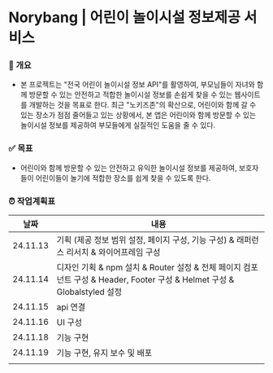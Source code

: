 # Norybang | 어린이 놀이시설 정보제공 서비스

### 📝 개요

- 본 프로젝트는 "전국 어린이 놀이시설 정보 API"를 활영하여, 부모님들이 자녀와 함께 방문할 수 있는 안전하고 적합한 놀이시설 정보를 손쉽게 찾을 수 있는 웹사이트를 개발하는 것을 목표로 한다. 최근 "노키즈존"의 확산으로, 어린이와 함께 갈 수 있는 장소가 점점 줄어들고 있는 상황에서, 본 앱은 어린이와 함께 방문할 수 있는 놀이시설 정보를 제공하여 부모들에게 실질적인 도움을 줄 수 있다.

### ✅ 목표

- 어린이와 함께 방문할 수 있는 안전하고 유익한 놀이시설 정보를 제공하여, 보호자들이 어린이들이 놀기에 적합한 장소를 쉽게 찾을 수 있도록 한다.

### ⏰ 작업계획표

| 날짜     | 내용                                                                                                                     |
| -------- | ------------------------------------------------------------------------------------------------------------------------ |
| 24.11.13 | 기획 (제공 정보 범위 설정, 페이지 구성, 기능 구성) & 래퍼런스 리서치 & 와이어프레임 구성                                 |
| 24.11.14 | 디자인 기획 & npm 설치 & Router 설정 & 전체 페이지 컴포넌트 구성 & Header, Footer 구성 & Helmet 구성 & Globalstyled 설정 |
| 24.11.15 | api 연결                                                                                                                 |
| 24.11.16 | UI 구성                                                                                                                  |
| 24.11.18 | 기능 구현                                                                                                                |
| 24.11.19 | 기능 구현, 유지 보수 및 배포                                                                                             |
|          |

